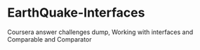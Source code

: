 # EarthQuake-Interfaces
Coursera answer challenges dump, Working with interfaces and Comparable and Comparator
